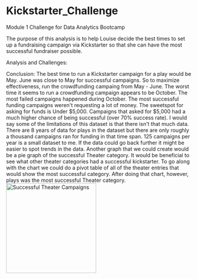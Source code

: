 # Kickstarter_Challenge
Module 1 Challenge for Data Analytics Bootcamp

The purpose of this analysis is to help Louise decide the best times to set up a fundraising campaign via Kickstarter so that she can have the most successful fundraiser possible. 

  Analysis and Challenges:
    












Conclusion:
  The best time to run a Kickstarter campaign for a play would be May. June was close to May for successful campaigns. So to maximize effectiveness, run the crowdfunding campaing from May - June. The worst time it seems to run a crowdfunding campaign appears to be October. The most failed campaigns happened during October.
  The most successful funding campaigns weren't requesting a lot of money. The sweetspot for asking for funds is Under $5,000. Campaigns that asked for $5,000 had a much higher chance of being successful (over 70% success rate).
    I would say some of the limitations of this dataset is that there isn't that much data. There are 8 years of data for plays in the dataset but there are only roughly a thousand campaigns ran for funding in that time span. 125 campaigns per year is a small dataset to me. If the data could go back further it might be easier to spot trends in the data.
    Another graph that we could create would be a pie graph of the successful Theater category. It would be beneficial to see what other theater categories had a successful kickstarter. To go along with the chart we could do a pivot table of all of the theater entries that would show the most successful category. After doing that chart, however, plays was the most successful Theater category.
    <img width="244" alt="Successful Theater Campaigns" src="https://user-images.githubusercontent.com/90280238/134777808-82a02f4a-1d30-4eb4-b61e-b52997cdc2f6.png">

